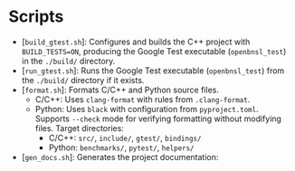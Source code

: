 # Scripts

- [`build_gtest.sh`]: Configures and builds the C++ project with `BUILD_TESTS=ON`, producing the Google Test executable (`openbnsl_test`) in the `./build/` directory.
- [`run_gtest.sh`]: Runs the Google Test executable (`openbnsl_test`) from the `./build/` directory if it exists.
- [`format.sh`]: Formats C/C++ and Python source files.
  - C/C++: Uses `clang-format` with rules from `.clang-format`.
  - Python: Uses `black` with configuration from `pyproject.toml`.
  Supports `--check` mode for verifying formatting without modifying files.
  Target directories:
    - C/C++: `src/`, `include/`, `gtest/`, `bindings/`  
    - Python: `benchmarks/`, `pytest/`, `helpers/`
- [`gen_docs.sh`]: Generates the project documentation: